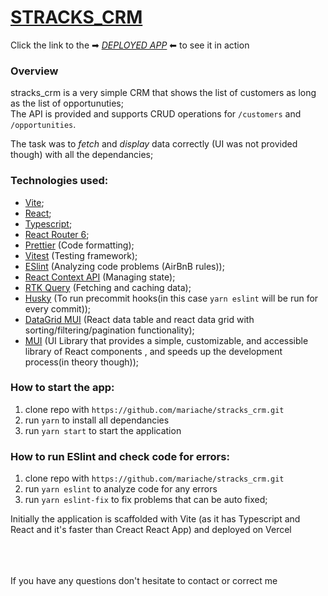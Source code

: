 # [STRACKS_CRM](https://stracks-crm.vercel.app/) 
Click the link to the ➡ <em>[DEPLOYED APP](https://stracks-crm.vercel.app/)</em> ⬅ to see it in action
### Overview
stracks_crm is a very simple CRM that shows the list of customers as long as the list of opportunuties;
<br/>
The API is provided and supports CRUD operations for `/customers` and `/opportunities`.

The task was to <em>fetch</em> and <em>display</em> data correctly (UI was not provided though) with all the dependancies;

### Technologies used:
- [Vite](https://vitejs.dev/);
- [React](https://beta.reactjs.org/); 
- [Typescript](https://www.typescriptlang.org/);
- [React Router 6](https://reactrouter.com/en/main);
- [Prettier](https://prettier.io/) (Code formatting);
- [Vitest](https://vitest.dev/) (Testing framework);
- [ESlint](https://eslint.org/) (Analyzing code problems (AirBnB rules));
- [React Context API](https://reactjs.org/docs/context.html) (Managing state);
- [RTK Query](https://redux-toolkit.js.org/rtk-query/overview) (Fetching and caching data);
- [Husky](https://typicode.github.io/husky/#/) (To run precommit hooks(in this case `yarn eslint` will be run for every commit));
- [DataGrid MUI](https://mui.com/x/react-data-grid/) (React data table and react data grid with sorting/filtering/pagination functionality);
- [MUI](https://mui.com/) (UI Library that provides a simple, customizable, and accessible library of React components , and speeds up the development process(in theory though));


### How to start the app:
1. clone repo with `https://github.com/mariache/stracks_crm.git`
2. run `yarn` to install all dependancies
3. run `yarn start` to start the application

### How to run ESlint and check code for errors:
1. clone repo with `https://github.com/mariache/stracks_crm.git`
2. run `yarn eslint` to analyze code for any errors 
3. run `yarn eslint-fix` to fix problems that can be auto fixed;

Initially the application is scaffolded with Vite (as it has Typescript and React and it's faster than Creact React App) and deployed on Vercel

<br/>
<br/>
<br/>
If you have any questions don't hesitate to contact or correct me
